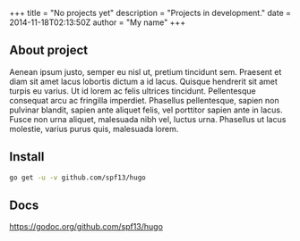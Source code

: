 +++
title = "No projects yet"
description = "Projects in development."
date = 2014-11-18T02:13:50Z
author = "My name"
+++

## About project

Aenean ipsum justo, semper eu nisl ut, pretium tincidunt sem. Praesent et diam sit amet lacus lobortis dictum a id lacus. Quisque hendrerit sit amet turpis eu varius. Ut id lorem ac felis ultrices tincidunt. Pellentesque consequat arcu ac fringilla imperdiet. Phasellus pellentesque, sapien non pulvinar blandit, sapien ante aliquet felis, vel porttitor sapien ante in lacus. Fusce non urna aliquet, malesuada nibh vel, luctus urna. Phasellus ut lacus molestie, varius purus quis, malesuada lorem.

## Install

```bash
go get -u -v github.com/spf13/hugo
```

## Docs

https://godoc.org/github.com/spf13/hugo